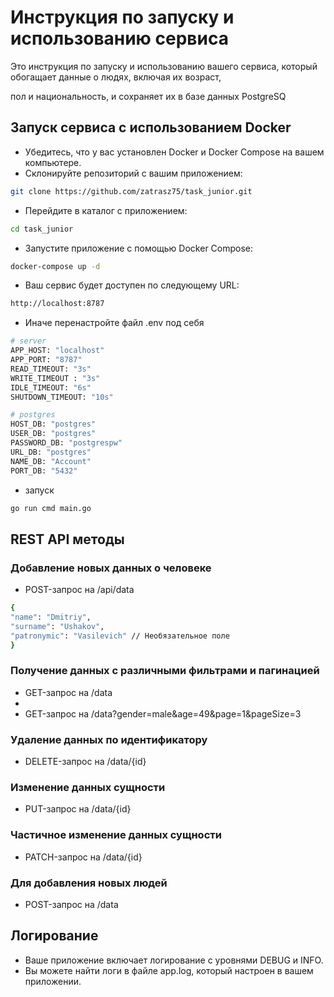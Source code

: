 # Инструкция по запуску и использованию сервиса
Это инструкция по запуску и использованию вашего сервиса, который обогащает данные о людях, включая их возраст,

пол и национальность, и сохраняет их в базе данных PostgreSQ

## Запуск сервиса с использованием Docker
* Убедитесь, что у вас установлен Docker и Docker Compose на вашем компьютере.
* Склонируйте репозиторий с вашим приложением:

```bash
git clone https://github.com/zatrasz75/task_junior.git
```

* Перейдите в каталог с приложением:

```bash
cd task_junior
```

* Запустите приложение с помощью Docker Compose:

```bash
docker-compose up -d
```

* Ваш сервис будет доступен по следующему URL:

```bash
http://localhost:8787
```

* Иначе перенастройте файл .env под себя

```bash
# server
APP_HOST: "localhost"
APP_PORT: "8787"
READ_TIMEOUT: "3s"
WRITE_TIMEOUT : "3s"
IDLE_TIMEOUT: "6s"
SHUTDOWN_TIMEOUT: "10s"

# postgres
HOST_DB: "postgres"
USER_DB: "postgres"
PASSWORD_DB: "postgrespw"
URL_DB: "postgres"
NAME_DB: "Account"
PORT_DB: "5432"
```

* запуск
```bash
go run cmd main.go
```

## REST API методы
### Добавление новых данных о человеке

*  POST-запрос на /api/data

```bash
{
"name": "Dmitriy",
"surname": "Ushakov",
"patronymic": "Vasilevich" // Необязательное поле
}

```
### Получение данных с различными фильтрами и пагинацией
* GET-запрос на /data
*
* GET-запрос на /data?gender=male&age=49&page=1&pageSize=3

### Удаление данных по идентификатору
* DELETE-запрос на /data/{id}

### Изменение данных сущности
* PUT-запрос на /data/{id}

### Частичное изменение данных сущности
*  PATCH-запрос на /data/{id}

### Для добавления новых людей
* POST-запрос на /data

## Логирование
* Ваше приложение включает логирование с уровнями DEBUG и INFO.
* Вы можете найти логи в файле app.log, который настроен в вашем приложении.